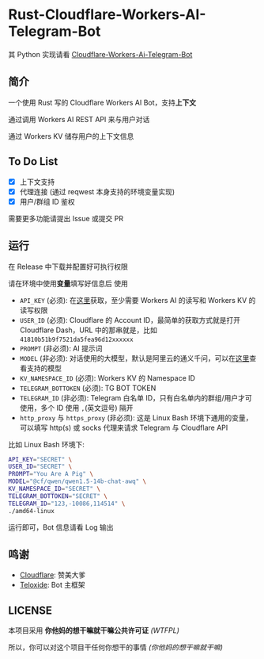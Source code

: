 # Rust-Cloudflare-Workers-AI-Telegram-Bot

其 Python 实现请看 [Cloudflare-Workers-Ai-Telegram-Bot](https://github.com/GenshinMinecraft/Cloudflare-Workers-Ai-Telegram-Bot)

## 简介

一个使用 Rust 写的 Cloudflare Workers AI Bot，支持**上下文**

通过调用 Workers AI REST API 来与用户对话

通过 Workers KV 储存用户的上下文信息

## To Do List

- [x] 上下文支持
- [x] 代理连接 (通过 reqwest 本身支持的环境变量实现)
- [x] 用户/群组 ID 鉴权

需要更多功能请提出 Issue 或提交 PR

## 运行

在 Release 中下载并配置好可执行权限

请在环境中使用**变量**填写好信息后 使用

- `API_KEY` (必须): 
    在[这里](https://dash.cloudflare.com/profile/api-tokens)获取，至少需要 Workers AI 的读写和 Workers KV 的读写权限
- `USER_ID` (必须): 
    Cloudflare 的 Account ID，最简单的获取方式就是打开 Cloudflare Dash，URL 中的那串就是，比如 `41810b51b9f7521da5fea96d12xxxxxx`
- `PROMPT` (非必须): 
    AI 提示词
- `MODEL` (非必须): 
    对话使用的大模型，默认是阿里云的通义千问，可以在[这里](https://developers.cloudflare.com/workers-ai/models/)查看支持的模型
- `KV_NAMESPACE_ID` (必须): 
    Workers KV 的 Namespace ID
- `TELEGRAM_BOTTOKEN` (必须): 
    TG BOT TOKEN
- `TELEGRAM_ID` (非必须):
    Telegram 白名单 ID，只有白名单内的群组/用户才可使用，多个 ID 使用 `,`(英文逗号) 隔开
- `http_proxy` 与 `https_proxy` (非必须): 
    这是 Linux Bash 环境下通用的变量，可以填写 http(s) 或 socks 代理来请求 Telegram 与 Cloudflare API

比如 Linux Bash 环境下:

```bash
API_KEY="SECRET" \
USER_ID="SECRET" \
PROMPT="You Are A Pig" \
MODEL="@cf/qwen/qwen1.5-14b-chat-awq" \
KV_NAMESPACE_ID="SECRET" \
TELEGRAM_BOTTOKEN="SECRET" \
TELEGRAM_ID="123,-10086,114514" \
./amd64-linux
```

运行即可，Bot 信息请看 Log 输出

## 鸣谢

- [Cloudflare](https://cloudflare.com): 赞美大爹
- [Teloxide](https://github.com/teloxide/teloxide): Bot 主框架

## LICENSE

本项目采用 **你他妈的想干嘛就干嘛公共许可证** *(WTFPL)*

所以，你可以对这个项目干任何你想干的事情 *(你他妈的想干嘛就干嘛)*